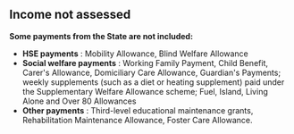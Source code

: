 ##  Income not assessed

**Some payments from the State are not included:**

  * **HSE payments** : Mobility Allowance, Blind Welfare Allowance 
  * **Social welfare payments** : Working Family Payment, Child Benefit, Carer's Allowance, Domiciliary Care Allowance, Guardian's Payments; weekly supplements (such as a diet or heating supplement) paid under the Supplementary Welfare Allowance scheme; Fuel, Island, Living Alone and Over 80 Allowances 
  * **Other payments** : Third-level educational maintenance grants, Rehabilitation Maintenance Allowance, Foster Care Allowance. 
